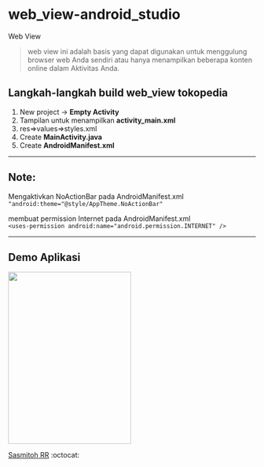 # web_view-android_studio
Web View
>web view ini adalah basis yang dapat digunakan untuk menggulung browser web Anda sendiri atau hanya menampilkan beberapa konten online dalam Aktivitas Anda. 
## Langkah-langkah build web_view tokopedia 
<ol>
   <li>New project -> <b>Empty Activity</b> </li>
   <li>Tampilan untuk menampilkan <b>activity_main.xml</b></li>
   <li>res=>values=>styles.xml</li>
   <li>Create <b>MainActivity.java</b></li>
   <li>Create <b>AndroidManifest.xml</b></li>
</ol>
<hr/>

## Note:
Mengaktivkan NoActionBar pada AndroidManifest.xml<br>
```"android:theme="@style/AppTheme.NoActionBar"```<br><p>
membuat permission Internet pada AndroidManifest.xml<br>
```<uses-permission android:name="android.permission.INTERNET" />```
<hr/>

## Demo Aplikasi
<img src="https://github.com/sasmitoh/web_view-android_studio/blob/master/demo.jpg" width="250" height="350" />

[Sasmitoh RR](http://sasmitohrr.web.id)
:octocat:
